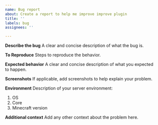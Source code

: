 ```yaml
---
name: Bug report
about: Create a report to help me improve improve plugin
title: ''
labels: bug
assignees: ''

---
```


**Describe the bug**
A clear and concise description of what the bug is.

**To Reproduce**
Steps to reproduce the behavior.

**Expected behavior**
A clear and concise description of what you expected to happen.

**Screenshots**
If applicable, add screenshots to help explain your problem.

**Environment**
Description of your server environment:
1. OS
2. Core
3. Minecraft version

**Additional context**
Add any other context about the problem here.
